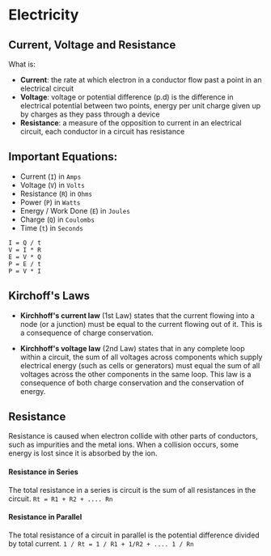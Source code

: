 # Electricity

## Current, Voltage and Resistance
What is:
- **Current**: the rate at which electron in a conductor flow past a point in an electrical circuit
- **Voltage**: voltage or potential difference (p.d) is the difference in electrical potential between two points, energy per unit charge given up by charges as they pass through a device
- **Resistance**: a measure of the opposition to current in an electrical circuit, each conductor in a circuit has resistance

## Important Equations:
- Current (`I`) in `Amps`
- Voltage (`V`) in `Volts`
- Resistance (`R`) in `Ohms`
- Power (`P`) in `Watts`
- Energy / Work Done (`E`) in `Joules`
- Charge (`Q`) in `Coulombs` 
- Time (`t`) in `Seconds`
 
```
I = Q / t 
V = I * R
E = V * Q
P = E / t
P = V * I
```

## Kirchoff's Laws
 - **Kirchhoff's current law** (1st Law) states that the current flowing into a node (or a junction) must be equal to the current flowing out of it. This is a consequence of charge conservation.

 - **Kirchhoff's voltage law** (2nd Law) states that in any complete loop within a circuit, the sum of all voltages across components which supply electrical energy (such as cells or generators) must equal the sum of all voltages across the other components in the same loop. This law is a consequence of both charge conservation and the conservation of energy.

## Resistance
Resistance is caused when electron collide with other parts of conductors, such as impurities and the metal ions. When a collision occurs, some energy is lost since it is absorbed by the ion. 

#### Resistance in Series
The total resistance in a series is circuit is the sum of all resistances in the circuit.
`Rt = R1 + R2 + .... Rn`

#### Resistance in Parallel
The total resistance of a circuit in parallel is the potential difference divided by total current.
`1 / Rt = 1 / R1 + 1/R2 + .... 1 / Rn`